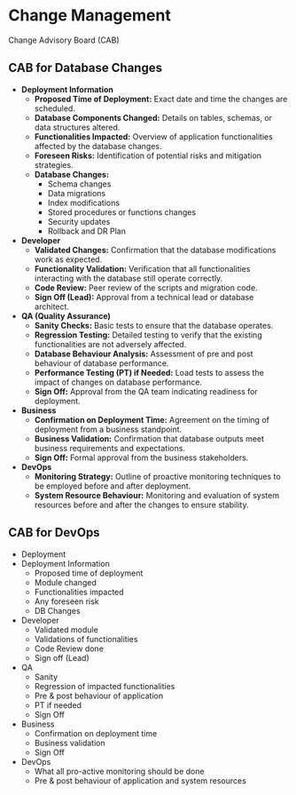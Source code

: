 # Change Management

Change Advisory Board (CAB)

## CAB for Database Changes

- **Deployment Information**
    - **Proposed Time of Deployment:** Exact date and time the changes are scheduled.
    - **Database Components Changed:** Details on tables, schemas, or data structures altered.
    - **Functionalities Impacted:** Overview of application functionalities affected by the database changes.
    - **Foreseen Risks:** Identification of potential risks and mitigation strategies.
    - **Database Changes:**
        - Schema changes
        - Data migrations
        - Index modifications
        - Stored procedures or functions changes
        - Security updates
        - Rollback and DR Plan
- **Developer**
    - **Validated Changes:** Confirmation that the database modifications work as expected.
    - **Functionality Validation:** Verification that all functionalities interacting with the database still operate correctly.
    - **Code Review:** Peer review of the scripts and migration code.
    - **Sign Off (Lead):** Approval from a technical lead or database architect.
- **QA (Quality Assurance)**
    - **Sanity Checks:** Basic tests to ensure that the database operates.
    - **Regression Testing:** Detailed testing to verify that the existing functionalities are not adversely affected.
    - **Database Behaviour Analysis:** Assessment of pre and post behaviour of database performance.
    - **Performance Testing (PT) if Needed:** Load tests to assess the impact of changes on database performance.
    - **Sign Off:** Approval from the QA team indicating readiness for deployment.
- **Business**
    - **Confirmation on Deployment Time:** Agreement on the timing of deployment from a business standpoint.
    - **Business Validation:** Confirmation that database outputs meet business requirements and expectations.
    - **Sign Off:** Formal approval from the business stakeholders.
- **DevOps**
    - **Monitoring Strategy:** Outline of proactive monitoring techniques to be employed before and after deployment.
    - **System Resource Behaviour:** Monitoring and evaluation of system resources before and after the changes to ensure stability.

## CAB for DevOps

- Deployment
- Deployment Information
	- Proposed time of deployment
	- Module changed
	- Functionalities impacted
	- Any foreseen risk
	- DB Changes
- Developer
	- Validated module
	- Validations of functionalities
	- Code Review done
	- Sign off (Lead)
- QA
	- Sanity
	- Regression of impacted functionalities
	- Pre & post behaviour of application
	- PT if needed
	- Sign Off
- Business
	- Confirmation on deployment time
	- Business validation
	- Sign Off
- DevOps
	- What all pro-active monitoring should be done
	- Pre & post behaviour of application and system resources
